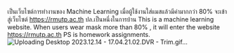 เป็นเว็บไซต์การทำงานของ Machine Learning เมื่อผู้ใช้งานใส่แมสแล้วมีค่ามากกว่า 80% จะเข้าสู่เว็บไซต์ https://rmutp.ac.th 
ปล.เป็นหนึ่งในการบ้าน
This is a machine learning website. When users wear mask more than 80% , it will enter the website https://rmutp.ac.th
PS is homework assignments.
![Uploading Desktop 2023.12.14 - 17.04.21.02.DVR - Trim.gif…]()

